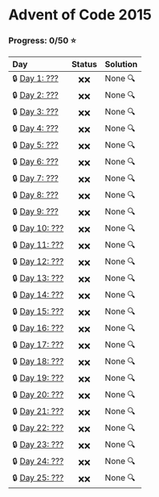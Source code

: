 # Advent of Code 2015

### Progress: 0/50 :star:
| Day | Status | Solution |
| :--- | :---: | :--- |
| :lock: [Day 1: ???](https://adventofcode.com/2015/day/1) | :x::x: | None :mag: |
| :lock: [Day 2: ???](https://adventofcode.com/2015/day/2) | :x::x: | None :mag: |
| :lock: [Day 3: ???](https://adventofcode.com/2015/day/3) | :x::x: | None :mag: |
| :lock: [Day 4: ???](https://adventofcode.com/2015/day/4) | :x::x: | None :mag: |
| :lock: [Day 5: ???](https://adventofcode.com/2015/day/5) | :x::x: | None :mag: |
| :lock: [Day 6: ???](https://adventofcode.com/2015/day/6) | :x::x: | None :mag: |
| :lock: [Day 7: ???](https://adventofcode.com/2015/day/7) | :x::x: | None :mag: |
| :lock: [Day 8: ???](https://adventofcode.com/2015/day/8) | :x::x: | None :mag: |
| :lock: [Day 9: ???](https://adventofcode.com/2015/day/9) | :x::x: | None :mag: |
| :lock: [Day 10: ???](https://adventofcode.com/2015/day/10) | :x::x: | None :mag: |
| :lock: [Day 11: ???](https://adventofcode.com/2015/day/11) | :x::x: | None :mag: |
| :lock: [Day 12: ???](https://adventofcode.com/2015/day/12) | :x::x: | None :mag: |
| :lock: [Day 13: ???](https://adventofcode.com/2015/day/13) | :x::x: | None :mag: |
| :lock: [Day 14: ???](https://adventofcode.com/2015/day/14) | :x::x: | None :mag: |
| :lock: [Day 15: ???](https://adventofcode.com/2015/day/15) | :x::x: | None :mag: |
| :lock: [Day 16: ???](https://adventofcode.com/2015/day/16) | :x::x: | None :mag: |
| :lock: [Day 17: ???](https://adventofcode.com/2015/day/17) | :x::x: | None :mag: |
| :lock: [Day 18: ???](https://adventofcode.com/2015/day/18) | :x::x: | None :mag: |
| :lock: [Day 19: ???](https://adventofcode.com/2015/day/19) | :x::x: | None :mag: |
| :lock: [Day 20: ???](https://adventofcode.com/2015/day/20) | :x::x: | None :mag: |
| :lock: [Day 21: ???](https://adventofcode.com/2015/day/21) | :x::x: | None :mag: |
| :lock: [Day 22: ???](https://adventofcode.com/2015/day/22) | :x::x: | None :mag: |
| :lock: [Day 23: ???](https://adventofcode.com/2015/day/23) | :x::x: | None :mag: |
| :lock: [Day 24: ???](https://adventofcode.com/2015/day/24) | :x::x: | None :mag: |
| :lock: [Day 25: ???](https://adventofcode.com/2015/day/25) | :x::x: | None :mag: |